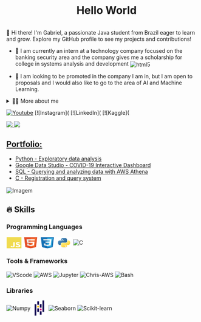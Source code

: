 <!--título-->
<div id="user-content-toc">
  <ul align="center">
    <summary><h1 style="display: inline-block">Hello World</h1></summary>
</div>

<!-- Presentation -->
<p>
 👋 Hi there! I'm Gabriel, a passionate Java student from Brazil eager to learn and grow. Explore my GitHub profile to see my projects and contributions!
  
  - 🌱 I am currently an intern at a technology company focused on the banking security area and the company gives me a scholarship for college in systems analysis and development <img align="center" alt="html5" src="https://img.shields.io/badge/Edx-193A3E?style=for-the-badge&logo=edx&logoColor=white" />

  - 🔭 I am looking to be promoted in the company I am in, but I am open to proposals and I would also like to go to the area of AI and Machine Learning.
</p>

<!-- Dropdown -->
<details>
  <summary>👨‍💻 More about me</summary>

  - 💬 I am 20 years old, currently living in Brazil. I'm not fluent in English, but I'm studying. Have experience with:
  -  C
  -  C++
  -  CSS
  -  Html 5
  -  Java
  -  JavaScript
  -  Python

  - 💬 I'm trying to create a YouTube channel about programming. I've been doing this because it seems like a good way to share what I'm learning and to study at the same time.

  - ⚡ When I'm not coding, you'll find me immersed in a good book, manga, or comics, enjoying movies, or diving into the world of games! I believe our diverse interests enrich our perspectives and enhance problem-solving skills. \o/
</details>

<!-- Links -->
[![Youtube](https://img.shields.io/badge/YouTube-FF0000?style=for-the-badge&logo=youtube&logoColor=white)]([https://www.youtube.com/channel/UC177sCc63-aazx2T3n1LGWg](https://www.youtube.com/@Aprendendo_a_Programar))
[![Instagram](<!--https://img.shields.io/badge/Instagram-E4405F?style=for-the-badge&logo=instagram&logoColor=white)](https://www.instagram.com/toquinhaman/)-->
[![LinkedIn](<!--https://img.shields.io/badge/LinkedIn-0077B5?style=for-the-badge&logo=linkedin&logoColor=white)](https://www.linkedin.com/in/christian-oliveira-925532257/)-->
[![Kaggle](<!--https://img.shields.io/badge/Kaggle-20BEFF?style=for-the-badge&logo=Kaggle&logoColor=white)](https://www.kaggle.com/variablebee)-->
<div>
<a href="https://github.com/GabrielEliezer">
<img loading="lazy" height="180em" src="https://github-readme-stats.vercel.app/api/top-langs/?username=GabrielEliezer&layout=compact&langs_count=7&theme=dracula"/>
<img loading="lazy" height="180em" src="https://github-readme-stats.vercel.app/api?username=GabrielEliezer&show_icons=true&theme=dracula&include_all_commits=true&count_private=true"/>
</div>
<!-- GithubStats -->
<!--![VariableBee GitHub stats](https://github-readme-stats.vercel.app/api?username=variablebee&show_icons=true&theme=gotham)-->

<!-- Portfolio -->
## Portfolio:
- [Python - Exploratory data analysis](https://github.com/VariableBee/EDA_Loggi)
- [Google Data Studio - COVID-19 Interactive Dashboard](https://github.com/VariableBee/COVID_19_DASHBOARD)
- [SQL - Querying and analyzing data with AWS Athena](https://github.com/VariableBee/AWS_Athena_Queries)
- [C - Registration and query system](https://github.com/VariableBee/Cartorio)

<!-- GIF -->
<p align="left">
  <img align="center" src="https://github.com/VariableBee/VariableBee/assets/77739311/4e9f41af-6b57-49a7-b15a-74322e96b4d7" alt="Imagem">
</p>

## 🔥 Skills
<!-- Skills: Programming Languages -->
  <div style="flex-basis: 48%;">
    <h3>Programming Languages</h3>
    <img align="center" alt="Js" height="30" width="40" src="https://raw.githubusercontent.com/devicons/devicon/master/icons/javascript/javascript-plain.svg">
    <img align="center" alt="HTML" height="30" width="40" src="https://raw.githubusercontent.com/devicons/devicon/master/icons/html5/html5-original.svg">
    <img align="center" alt="CSS" height="30" width="40" src="https://raw.githubusercontent.com/devicons/devicon/master/icons/css3/css3-original.svg">
    <img align="center" alt="Python" height="30" width="40" src="https://raw.githubusercontent.com/devicons/devicon/master/icons/python/python-original.svg">
    <img align="center" alt="C" height="30" width="40" src="https://cdn.jsdelivr.net/gh/devicons/devicon/icons/c/c-original.svg">
  </div>
  
  <!-- Skills: Tools & Frameworks -->
  <div style="flex-basis: 48%;">
    <h3>Tools & Frameworks</h3>
    <img align="center" alt="VScode" height="30" width="40" src="https://cdn.jsdelivr.net/gh/devicons/devicon/icons/vscode/vscode-original.svg">
    <img align="center" alt="AWS" height="30" width="40" src="https://cdn.jsdelivr.net/gh/devicons/devicon/icons/amazonwebservices/amazonwebservices-original.svg">
    <img align="center" alt="Jupyter" height="30" width="40" src="https://cdn.jsdelivr.net/gh/devicons/devicon/icons/jupyter/jupyter-original.svg">
    <img align="center" alt="Chris-AWS" height="30" width="40" src="https://cdn.jsdelivr.net/gh/devicons/devicon/icons/git/git-original.svg">
    <img align="center" alt="Bash" height="30" width="40" src="https://cdn.jsdelivr.net/gh/devicons/devicon/icons/bash/bash-original.svg">
  </div>
  
  <!-- Skills: Libraries -->
  <div style="flex-basis: 48%;">
    <h3>Libraries</h3>
    <img align="center" alt="Numpy" height="30" width="40" src="https://cdn.jsdelivr.net/gh/devicons/devicon/icons/numpy/numpy-original.svg">
    <img align="center" alt="Pandas" src="https://raw.githubusercontent.com/devicons/devicon/2ae2a900d2f041da66e950e4d48052658d850630/icons/pandas/pandas-original.svg" alt="pandas" width="40" height="40"/>
    <img align="center" alt="Seaborn" src="https://seaborn.pydata.org/_images/logo-mark-lightbg.svg" alt="seaborn" width="40" height="40"/>
    <img align="center" alt="Scikit-learn" src="https://upload.wikimedia.org/wikipedia/commons/0/05/Scikit_learn_logo_small.svg" alt="scikit_learn" width="40" height="40"/>
  </div>
